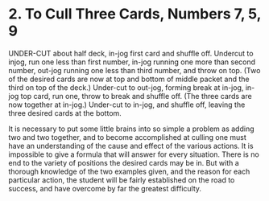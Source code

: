# 2. To Cull Three Cards, Numbers 7, 5, 9

UNDER-CUT about half deck, in-jog first card and shuffle off. Undercut to injog, run one less than first number, in-jog running one more than second number, out-jog running one less than third number, and throw on top. (Two of the desired cards are now at top and bottom of middle packet and the third on top of the deck.) Under-cut to out-jog, forming break at in-jog, in-jog top card, run one, throw to break and shuffle off. (The three cards are now together at in-jog.) Under-cut to in-jog, and shuffle off, leaving the three desired cards at the bottom.

It is necessary to put some little brains into so simple a problem as adding two and two together, and to become accomplished at culling one must have an understanding of the cause and effect of the various actions. It is impossible to give a formula that will answer for every situation. There is no end to the variety of positions the desired cards may be in. But with a thorough knowledge of the two examples given, and the reason for each particular action, the student will be fairly established on the road to success, and have overcome by far the greatest difficulty.
